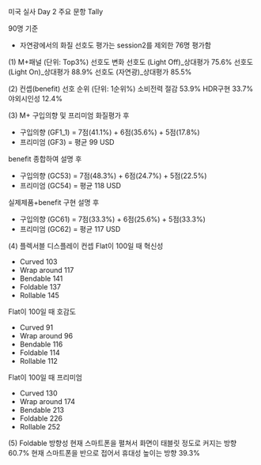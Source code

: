 미국 실사 Day 2 주요 문항 Tally

90명 기준
- 자연광에서의 화질 선호도 평가는 session2를 제외한 76명 평가함


(1) M+패널 (단위: Top3%) 선호도 변화
선호도 (Light Off)_상대평가	75.6%
선호도 (Light On)_상대평가	88.9%
선호도 (자연광)_상대평가	85.5%

(2) 컨셉(benefit) 선호 순위 (단위: 1순위%)
소비전력 절감	53.9%
HDR구현		33.7%
야외시인성	12.4%

(3) M+ 구입의향 및 프리미엄
화질평가 후 
- 구입의향 (GF1_1) = 7점(41.1%) + 6점(35.6%) + 5점(17.8%) 
- 프리미엄 (GF3) =  평균 99 USD

benefit 종합하여 설명 후
- 구입의향 (GC53) = 7점(48.3%) + 6점(24.7%) + 5점(22.5%)
- 프리미엄 (GC54) = 평균  118 USD

실제제품+benefit 구현 설명 후
- 구입의향 (GC61) = 7점(33.3%) + 6점(25.6%) + 5점(33.3%)
- 프리미엄 (GC62) = 평균  117 USD


(4) 플렉서블 디스플레이 컨셉
Flat이 100일 때 혁신성
- Curved		103
- Wrap around	117
- Bendable	141
- Foldable	137
- Rollable		145

Flat이 100일 때 호감도
- Curved		91
- Wrap around	96
- Bendable	116
- Foldable	114
- Rollable		112

Flat이 100일 때 프리미엄
- Curved		130
- Wrap around	174
- Bendable	213
- Foldable	226
- Rollable		252


(5) Foldable 방향성
현재 스마트폰을 펼쳐서 화면이 태블릿 정도로 커지는 방향		60.7%
현재 스마트폰을 반으로 접어서 휴대성 높이는 방향			39.3%
